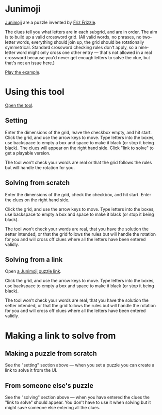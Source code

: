 # Junimoji

[Junimoji](https://twitter.com/junimojis) are a puzzle invented by [Friz Frizzle](https://twitter.com/frizfrizzle).

The clues tell you what letters are in each subgrid, and are in order. The aim is to build up a valid crossword grid. (All valid words, no phrases, no two-letter words, everything should join up, the grid should be rotationally symmetrical. Standard crossword checking rules don't apply, so a nine-letter word might only cross one other entry — that's not allowed in a real crossword because you'd never get enough letters to solve the clue, but that's not an issue here.)

[Play the example](https://github.andrewt.net/junimoji/#3,3,3,3,README,LITN,YCAUMUD,EPSATT,UIRIN,DCALHY,EGGEAMS,FILE,UNRNCE).

# Using this tool

[Open the tool](https://github.andrewt.net/junimoji/).

## Setting

Enter the dimensions of the grid, leave the checkbox empty, and hit start. Click the grid, and use the arrow keys to move. Type letters into the boxes, use backspace to empty a box and space to make it black (or stop it being black). The clues will appear on the right hand side. Click "link to solve" to get a playable version.

The tool won't check your words are real or that the grid follows the rules but will handle the rotation for you.

## Solving from scratch

Enter the dimensions of the grid, check the checkbox, and hit start. Enter the clues on the right hand side.

Click the grid, and use the arrow keys to move. Type letters into the boxes, use backspace to empty a box and space to make it black (or stop it being black).

The tool won't check your words are real, that you have the solution the setter intended, or that the grid follows the rules but will handle the rotation for you and will cross off clues where all the letters have been entered validly.

## Solving from a link

Open [a Junimoji puzzle link](https://github.andrewt.net/junimoji/#3,3,3,3,README,LITN,YCAUMUD,EPSATT,UIRIN,DCALHY,EGGEAMS,FILE,UNRNCE).

Click the grid, and use the arrow keys to move. Type letters into the boxes, use backspace to empty a box and space to make it black (or stop it being black).

The tool won't check your words are real, that you have the solution the setter intended, or that the grid follows the rules but will handle the rotation for you and will cross off clues where all the letters have been entered validly.

# Making a link to solve from

## Making a puzzle from scratch

See the "setting" section above — when you set a puzzle you can create a link to solve it from the UI.

## From someone else's puzzle

See the "solving" section above — when you have entered the clues the "link to solve" should appear. You don't have to use it when solving but it might save someone else entering all the clues.
